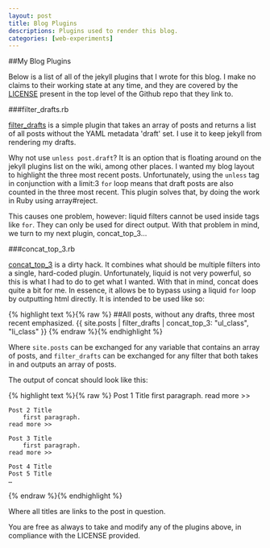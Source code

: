 ```yaml
---
layout: post
title: Blog Plugins
descriptions: Plugins used to render this blog.
categories: [web-experiments]
---
```


##My Blog Plugins

Below is a list of all of the jekyll plugins that I wrote for this blog. I make no claims to their working state at any time, and they are covered by the [LICENSE](https://github.com/semisight/blog/blob/master/LICENSE) present in the top level of the Github repo that they link to.

###filter_drafts.rb

[filter_drafts](https://github.com/semisight/blog/blob/master/_plugins/filter_drafts.rb) is a simple plugin that takes an array of posts and returns a list of all posts without the YAML metadata 'draft' set. I use it to keep jekyll from rendering my drafts.

Why not use `unless post.draft`? It is an option that is floating around on the jekyll plugins list on the wiki, among other places. I wanted my blog layout to highlight the three most recent posts. Unfortunately, using the `unless` tag in conjunction with a limit:3 `for` loop means that draft posts are also counted in the three most recent. This plugin solves that, by doing the work in Ruby using array#reject.

This causes one problem, however: liquid filters cannot be used inside tags like `for`. They can only be used for direct output. With that problem in mind, we turn to my next plugin, concat_top_3…

###concat_top_3.rb

[concat_top_3](https://github.com/semisight/blog/blob/master/_plugins/concat_top_3.rb) is a dirty hack. It combines what should be multiple filters into a single, hard-coded plugin. Unfortunately, liquid is not very powerful, so this is what I had to do to get what I wanted. With that in mind, concat does quite a bit for me. In essence, it allows be to bypass using a liquid `for` loop by outputting html directly. It is intended to be used like so:

{% highlight text %}{% raw %}
    ##All posts, without any drafts, three most recent emphasized.
    {{ site.posts | filter_drafts | concat_top_3: "ul_class", "li_class" }}
{% endraw %}{% endhighlight %}

Where `site.posts` can be exchanged for any variable that contains an array of posts, and `filter_drafts` can be exchanged for any filter that both takes in and outputs an array of posts.

The output of concat should look like this:

{% highlight text %}{% raw %}
    Post 1 Title
        first paragraph.
    read more >>
    
    Post 2 Title
        first paragraph.
    read more >>
    
    Post 3 Title
        first paragraph.
    read more >>
    
    Post 4 Title
    Post 5 Title
    …
{% endraw %}{% endhighlight %}

Where all titles are links to the post in question.

You are free as always to take and modify any of the plugins above, in compliance with the LICENSE provided.